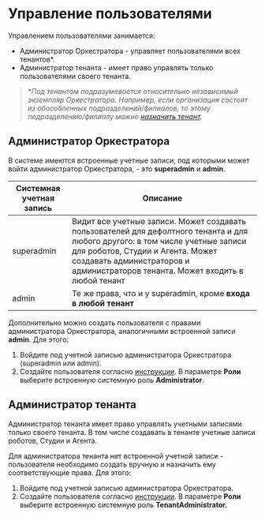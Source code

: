 # Управление пользователями

Управлением пользователями занимается:
* Администратор Оркестратора - управляет пользователями всех тенантов\*.
* Администратор тенанта - имеет право управлять только пользователями своего тенанта.

> \**Под тенантом подразумевается относительно независимый экземпляр Оркестратора. Например, если организация состоит из обособленных подразделений/филиалов, то этому подразделению/филиалу можно [назначить тенант](https://docs.primo-rpa.ru/primo-rpa/orchestrator/deployment/tenants).*

## Администратор Оркестратора

В системе имеются встроенные учетные записи, под которыми может войти администратор Оркестратора, - это **superadmin** и **admin**. 

| Системная учетная запись | Описание  |
| ------------------------ | --------- |
| superadmin         | Видит все учетные записи. Может создавать пользователей для дефолтного тенанта и для любого другого: в том числе учетные записи для роботов, Студии и Агента. Может создавать администраторов и администраторов тенанта. Может входить в любой тенант |
| admin              | Те же права, что и у superadmin, кроме **входа в любой тенант** |

Дополнительно можно создать пользователя с правами администратора Оркестратора, аналогичными встроенной записи **admin**. Для этого:
1. Войдите под учетной записью администратора Оркестратора (superadmin или admin).
2. Создайте пользователя согласно [инструкции](https://docs.primo-rpa.ru/primo-rpa/orchestrator/settings/users/orch-users). В параметре **Роли** выберите встроенную системную роль **Administrator**. 


## Администратор тенанта

Администратор тенанта имеет право управлять учетными записями только своего тенанта. В том числе создавать в тенанте учетные записи роботов, Студии и Агента.

Для администратора тенанта нет встроенной учетной записи - пользователя необходимо создать вручную и назначить ему соответствующие права. Для этого:
1. Войдите под учетной записью администратора Оркестратора.
2. Создайте пользователя согласно [инструкции](https://docs.primo-rpa.ru/primo-rpa/orchestrator/settings/users/orch-users). В параметре **Роли** выберите встроенную системную роль **TenantAdministrator.**


